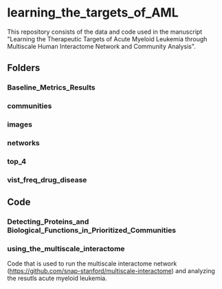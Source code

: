 # learning_the_targets_of_AML

This repository consists of the data and code used in the manuscript "Learning the Therapeutic Targets of Acute Myeloid Leukemia through Multiscale Human Interactome Network and Community Analysis".

## Folders

### Baseline_Metrics_Results

### communities
### images
### networks
### top_4
### vist_freq_drug_disease

## Code

### Detecting_Proteins_and Biological_Functions_in_Prioritized_Communities


### using_the_multiscale_interactome
Code that is used to run the multiscale interactome network (https://github.com/snap-stanford/multiscale-interactome) and analyzing the resutls acute myeloid leukemia.

